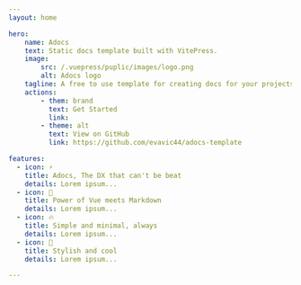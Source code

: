 ```yaml
---
layout: home

hero:
    name: Adocs
    text: Static docs template built with VitePress.
    image:
        src: /.vuepress/puplic/images/logo.png
        alt: Adocs logo
    tagline: A free to use template for creating docs for your projects
    actions:
        - them: brand
          text: Get Started
          link: 
        - theme: alt
          text: View on GitHub
          link: https://github.com/evavic44/adocs-template

features:
  - icon: ⚡️
    title: Adocs, The DX that can't be beat
    details: Lorem ipsum...
  - icon: 🎉
    title: Power of Vue meets Markdown
    details: Lorem ipsum...
  - icon: 🔥
    title: Simple and minimal, always
    details: Lorem ipsum...
  - icon: 🎀
    title: Stylish and cool
    details: Lorem ipsum...

---
```


